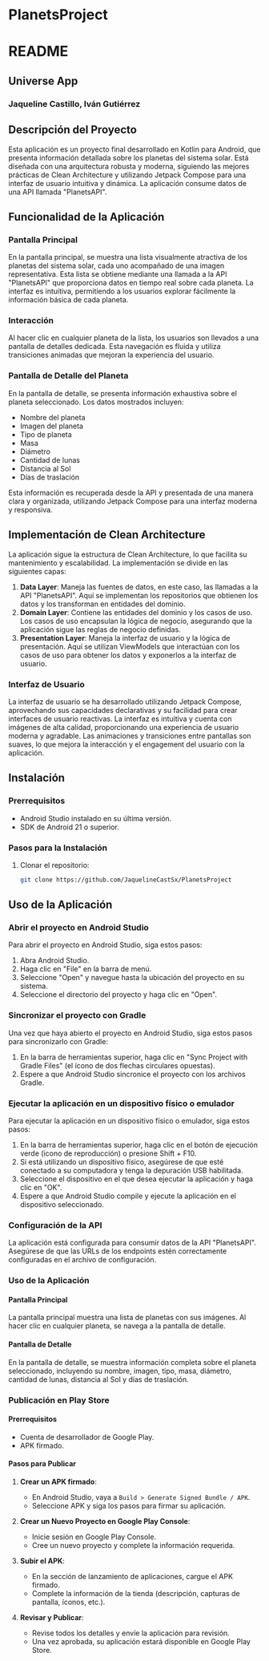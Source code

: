 # PlanetsProject

# README

## Universe App
### Jaqueline Castillo, Iván Gutiérrez

## Descripción del Proyecto

Esta aplicación es un proyecto final desarrollado en Kotlin para Android, que presenta información detallada sobre los planetas del sistema solar. Está diseñada con una arquitectura robusta y moderna, siguiendo las mejores prácticas de Clean Architecture y utilizando Jetpack Compose para una interfaz de usuario intuitiva y dinámica. La aplicación consume datos de una API llamada "PlanetsAPI".

## Funcionalidad de la Aplicación

### Pantalla Principal

En la pantalla principal, se muestra una lista visualmente atractiva de los planetas del sistema solar, cada uno acompañado de una imagen representativa. Esta lista se obtiene mediante una llamada a la API "PlanetsAPI" que proporciona datos en tiempo real sobre cada planeta. La interfaz es intuitiva, permitiendo a los usuarios explorar fácilmente la información básica de cada planeta.

### Interacción

Al hacer clic en cualquier planeta de la lista, los usuarios son llevados a una pantalla de detalles dedicada. Esta navegación es fluida y utiliza transiciones animadas que mejoran la experiencia del usuario.

### Pantalla de Detalle del Planeta

En la pantalla de detalle, se presenta información exhaustiva sobre el planeta seleccionado. Los datos mostrados incluyen:

- Nombre del planeta
- Imagen del planeta
- Tipo de planeta
- Masa
- Diámetro
- Cantidad de lunas
- Distancia al Sol
- Días de traslación

Esta información es recuperada desde la API y presentada de una manera clara y organizada, utilizando Jetpack Compose para una interfaz moderna y responsiva.

## Implementación de Clean Architecture

La aplicación sigue la estructura de Clean Architecture, lo que facilita su mantenimiento y escalabilidad. La implementación se divide en las siguientes capas:

1. **Data Layer**: Maneja las fuentes de datos, en este caso, las llamadas a la API "PlanetsAPI". Aquí se implementan los repositorios que obtienen los datos y los transforman en entidades del dominio.
2. **Domain Layer**: Contiene las entidades del dominio y los casos de uso. Los casos de uso encapsulan la lógica de negocio, asegurando que la aplicación sigue las reglas de negocio definidas.
3. **Presentation Layer**: Maneja la interfaz de usuario y la lógica de presentación. Aquí se utilizan ViewModels que interactúan con los casos de uso para obtener los datos y exponerlos a la interfaz de usuario.

### Interfaz de Usuario

La interfaz de usuario se ha desarrollado utilizando Jetpack Compose, aprovechando sus capacidades declarativas y su facilidad para crear interfaces de usuario reactivas. La interfaz es intuitiva y cuenta con imágenes de alta calidad, proporcionando una experiencia de usuario moderna y agradable. Las animaciones y transiciones entre pantallas son suaves, lo que mejora la interacción y el engagement del usuario con la aplicación.

## Instalación

### Prerrequisitos

- Android Studio instalado en su última versión.
- SDK de Android 21 o superior.

### Pasos para la Instalación

1. Clonar el repositorio:

   ```bash
   git clone https://github.com/JaquelineCastSx/PlanetsProject

## Uso de la Aplicación

### Abrir el proyecto en Android Studio
Para abrir el proyecto en Android Studio, siga estos pasos:

1. Abra Android Studio.
2. Haga clic en "File" en la barra de menú.
3. Seleccione "Open" y navegue hasta la ubicación del proyecto en su sistema.
4. Seleccione el directorio del proyecto y haga clic en "Open".

### Sincronizar el proyecto con Gradle
Una vez que haya abierto el proyecto en Android Studio, siga estos pasos para sincronizarlo con Gradle:

1. En la barra de herramientas superior, haga clic en "Sync Project with Gradle Files" (el ícono de dos flechas circulares opuestas).
2. Espere a que Android Studio sincronice el proyecto con los archivos Gradle.

### Ejecutar la aplicación en un dispositivo físico o emulador
Para ejecutar la aplicación en un dispositivo físico o emulador, siga estos pasos:

1. En la barra de herramientas superior, haga clic en el botón de ejecución verde (icono de reproducción) o presione Shift + F10.
2. Si está utilizando un dispositivo físico, asegúrese de que esté conectado a su computadora y tenga la depuración USB habilitada.
3. Seleccione el dispositivo en el que desea ejecutar la aplicación y haga clic en "OK".
4. Espere a que Android Studio compile y ejecute la aplicación en el dispositivo seleccionado.

### Configuración de la API
La aplicación está configurada para consumir datos de la API "PlanetsAPI". Asegúrese de que las URLs de los endpoints estén correctamente configuradas en el archivo de configuración.

### Uso de la Aplicación

#### Pantalla Principal
La pantalla principal muestra una lista de planetas con sus imágenes. Al hacer clic en cualquier planeta, se navega a la pantalla de detalle.

#### Pantalla de Detalle
En la pantalla de detalle, se muestra información completa sobre el planeta seleccionado, incluyendo su nombre, imagen, tipo, masa, diámetro, cantidad de lunas, distancia al Sol y días de traslación.

### Publicación en Play Store

#### Prerrequisitos
- Cuenta de desarrollador de Google Play.
- APK firmado.

#### Pasos para Publicar

1. **Crear un APK firmado**:
   - En Android Studio, vaya a `Build > Generate Signed Bundle / APK`.
   - Seleccione APK y siga los pasos para firmar su aplicación.

2. **Crear un Nuevo Proyecto en Google Play Console**:
   - Inicie sesión en Google Play Console.
   - Cree un nuevo proyecto y complete la información requerida.

3. **Subir el APK**:
   - En la sección de lanzamiento de aplicaciones, cargue el APK firmado.
   - Complete la información de la tienda (descripción, capturas de pantalla, íconos, etc.).

4. **Revisar y Publicar**:
   - Revise todos los detalles y envíe la aplicación para revisión.
   - Una vez aprobada, su aplicación estará disponible en Google Play Store.